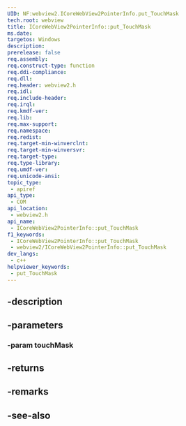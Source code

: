 ```yaml
---
UID: NF:webview2.ICoreWebView2PointerInfo.put_TouchMask
tech.root: webview
title: ICoreWebView2PointerInfo::put_TouchMask
ms.date: 
targetos: Windows
description: 
prerelease: false
req.assembly: 
req.construct-type: function
req.ddi-compliance: 
req.dll: 
req.header: webview2.h
req.idl: 
req.include-header: 
req.irql: 
req.kmdf-ver: 
req.lib: 
req.max-support: 
req.namespace: 
req.redist: 
req.target-min-winverclnt: 
req.target-min-winversvr: 
req.target-type: 
req.type-library: 
req.umdf-ver: 
req.unicode-ansi: 
topic_type:
 - apiref
api_type:
 - COM
api_location:
 - webview2.h
api_name:
 - ICoreWebView2PointerInfo::put_TouchMask
f1_keywords:
 - ICoreWebView2PointerInfo::put_TouchMask
 - webview2/ICoreWebView2PointerInfo::put_TouchMask
dev_langs:
 - c++
helpviewer_keywords:
 - put_TouchMask
---
```


## -description

## -parameters

### -param touchMask

## -returns

## -remarks

## -see-also

